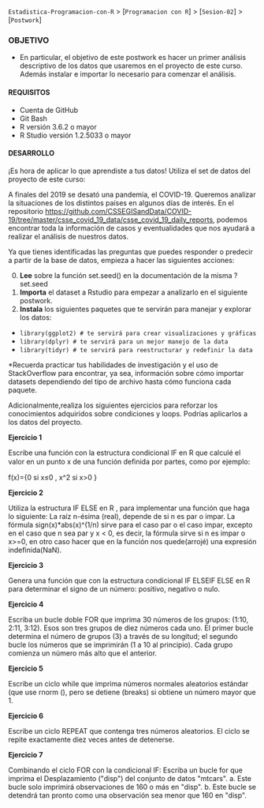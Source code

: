 `Estadistica-Programacion-con-R` > [`Programacion con R`] > [`Sesion-02`] > [`Postwork`] 

### OBJETIVO  

- En particular, el objetivo de este postwork es hacer un primer análisis descriptivo de los datos que usaremos en el proyecto de este curso. Además instalar e importar lo necesario para comenzar el análisis.  

#### REQUISITOS
- Cuenta de GitHub  
- Git Bash  
- R versión 3.6.2 o mayor                                
- R Studio versión 1.2.5033 o mayor   

#### DESARROLLO

¡Es hora de aplicar lo que aprendiste a tus datos! Utiliza el set de datos del proyecto de este curso: 

A finales del 2019 se desató una pandemia, el COVID-19. Queremos analizar la situaciones de los distintos países en algunos días de interés. En el repositorio https://github.com/CSSEGISandData/COVID-19/tree/master/csse_covid_19_data/csse_covid_19_daily_reports, podemos encontrar toda la información de casos y eventualidades que nos ayudará a realizar el análisis de nuestros datos.

Ya que tienes identificadas las preguntas que puedes responder o predecir a partir de la base de datos, empieza a hacer las siguientes acciones:  

0. **Lee** sobre la función set.seed() en la documentación de la misma ?set.seed
1. **Importa** el dataset a Rstudio para empezar a analizarlo en el siguiente postwork.    
2. **Instala** los siguientes paquetes que te servirán para manejar y explorar los datos:  
- ```library(ggplot2) # te servirá para crear visualizaciones y gráficas``` 
- ```library(dplyr) # te servirá para un mejor manejo de la data```
- ```library(tidyr) # te servirá para reestructurar y redefinir la data```    

*Recuerda practicar tus habilidades de investigación y el uso de StackOverflow para encontrar, ya sea, información sobre cómo importar datasets dependiendo del tipo de archivo hasta cómo funciona cada paquete.   
  
Adicionalmente,realiza los siguientes ejercicios para reforzar los conocimientos adquiridos sobre condiciones y loops. Podrías aplicarlos a los datos del proyecto.

**Ejercicio 1**  

Escribe una función con la estructura condicional IF en R que calculé el valor en un punto x de una función deﬁnida por partes, como por ejemplo:

f(x)={0 si x≤0 , x^2 si x>0 }

**Ejercicio 2**  

Utiliza la estructura IF ELSE en R , para implementar una función que haga lo siguiente: La raíz n-ésima (real), depende de si n es par o impar. La fórmula sign(x)*abs(x)^(1/n) sirve para el caso par o el caso impar, excepto en el caso que n sea par y x < 0, es decir, la fórmula sirve si n es impar o x>=0, en otro caso hacer que en la función nos quede(arrojé) una expresión indefinida(NaN).  

**Ejercicio 3**  

Genera una función que con la estructura condicional IF ELSEIF ELSE en R para determinar el signo de un número: positivo, negativo o nulo. 

**Ejercicio 4**  

Escriba un bucle doble FOR que imprima 30 números de los grupos: (1:10, 2:11, 3:12). Esos son tres grupos de diez números cada uno. El primer bucle determina el número de grupos (3) a través de su longitud; el segundo bucle los números que se imprimirán (1 a 10 al principio). Cada grupo comienza un número más alto que el anterior.

**Ejercicio 5**  

Escribe un ciclo while que imprima números normales aleatorios estándar (que use rnorm (), pero se detiene (breaks) si obtiene un número mayor que 1.  

**Ejercicio 6**  

Escribe un ciclo REPEAT que contenga tres números aleatorios. El ciclo se repite exactamente diez veces antes de detenerse.

**Ejercicio 7**  

Combinando el ciclo FOR con la condicional IF: Escriba un bucle for que imprima el Desplazamiento ("disp") del conjunto de datos "mtcars".
a. Este bucle solo imprimirá observaciones de 160 o más en "disp".
b. Este bucle se detendrá tan pronto como una observación sea menor que 160 en "disp".

